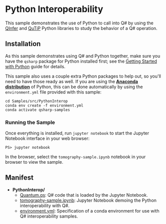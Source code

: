 # Python Interoperability #

This sample demonstrates the use of Python to call into Q# by using the [QInfer](http://qinfer.org/) and [QuTiP](http://qutip.org/) Python libraries to study the behavior of a Q# operation.

## Installation ##

As this sample demonstrates using Q# and Python together, make sure you have the `qsharp` package for Python installed first; see the [Getting Started with Python](https://docs.microsoft.com/quantum/install-guide/python) guide for details.

This sample also uses a couple extra Python packages to help out, so you'll need to have those ready as well.
If you are using the [**Anaconda distribution**](https://www.anaconda.com/) of Python, this can be done automatically by using the `environment.yml` file provided with this sample:

```
cd Samples/src/PythonInterop
conda env create -f environment.yml
conda activate qsharp-samples
```

### Running the Sample ###

Once everything is installed, run `jupyter notebook` to start the Jupyter Notebook interface in your web browser:

```
PS> jupyter notebook
```

In the browser, select the `tomography-sample.ipynb` notebook in your browser to view the sample.


## Manifest ##

- **PythonInterop/**
  - [Quantum.qs](./Quantum.qs): Q# code that is loaded by the Jupyter Notebook.
  - [tomography-sample.ipynb](./tomography-sample.ipynb): Jupyter Notebook demoing the Python interoperability with Q#.
  - [environment.yml](./environment.yml): Specification of a conda environment for use with Q# interoperability samples.
